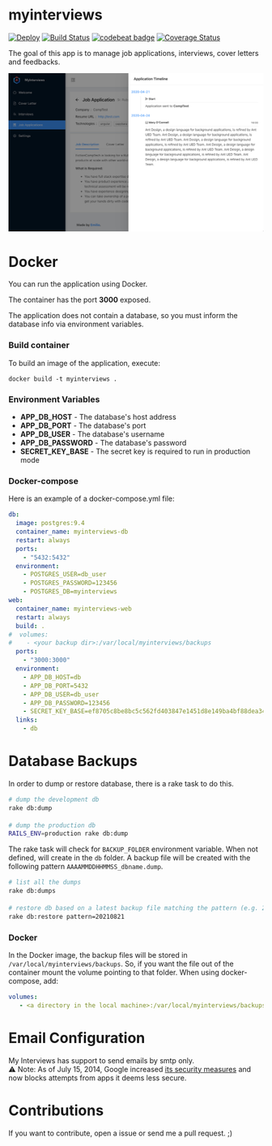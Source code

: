 myinterviews 
=============
[![Deploy](https://www.herokucdn.com/deploy/button.svg)](https://heroku.com/deploy)
[![Build Status](https://circleci.com/gh/emilio2hd/myinterviews.svg?style=shield)](https://app.circleci.com/pipelines/github/emilio2hd/myinterviews)
[![codebeat badge](https://codebeat.co/badges/ef8d86f7-cf6c-4726-bd2d-4bac89cc62c1)](https://codebeat.co/projects/github-com-emilio2hd-myinterviews-master)
[![Coverage Status](https://coveralls.io/repos/github/emilio2hd/myinterviews/badge.svg?branch=add-coverall)](https://coveralls.io/github/emilio2hd/myinterviews?branch=add-coverall)

The goal of this app is to manage job applications, interviews, cover letters and feedbacks.
 
![Template](./docs/images/interviews.png)
 
# Docker
You can run the application using Docker.

The container has the port **3000** exposed.

The application does not contain a database, so you must inform the database info via environment variables.

### Build container

To build an image of the application, execute:
```
docker build -t myinterviews .
```

### Environment Variables

* **APP_DB_HOST** - The database's host address
* **APP_DB_PORT** - The database's port
* **APP_DB_USER** - The database's username
* **APP_DB_PASSWORD** - The database's password
* **SECRET_KEY_BASE** - The secret key is required to run in production mode

### Docker-compose
Here is an example of a docker-compose.yml file:

```yml
db:
  image: postgres:9.4
  container_name: myinterviews-db
  restart: always
  ports:
    - "5432:5432"
  environment:
    - POSTGRES_USER=db_user
    - POSTGRES_PASSWORD=123456
    - POSTGRES_DB=myinterviews
web:
  container_name: myinterviews-web
  restart: always
  build: .
#  volumes:
#    - <your backup dir>:/var/local/myinterviews/backups
  ports:
    - "3000:3000"
  environment:
    - APP_DB_HOST=db
    - APP_DB_PORT=5432
    - APP_DB_USER=db_user
    - APP_DB_PASSWORD=123456
    - SECRET_KEY_BASE=ef8705c8be8bc5c562fd403847e1451d8e149ba4bf88dea34c7e0c99fc55556d3ea3e0619b24ff7399f19c3c0e7798b62ffe643e8a6911cee982e7143ef0e262
  links:
    - db
```

# Database Backups
In order to dump or restore database, there is a rake task to do this.
```bash
# dump the development db
rake db:dump

# dump the production db
RAILS_ENV=production rake db:dump
```
The rake task will check for `BACKUP_FOLDER` environment variable. When not defined, will create in the `db` folder.
A backup file will be created with the following pattern `AAAAMMDDHHMMSS_dbname.dump`.

```bash
# list all the dumps
rake db:dumps

# restore db based on a latest backup file matching the pattern (e.g. 20210821)
rake db:restore pattern=20210821
```

### Docker
In the Docker image, the backup files will be stored in `/var/local/myinterviews/backups`.
So, if you want the file out of the container mount the volume pointing to that folder. When using docker-compose, add:
```yml
volumes:
   - <a directory in the local machine>:/var/local/myinterviews/backups
```

# Email Configuration
My Interviews has support to send emails by smtp only.  
:warning: Note: As of July 15, 2014, Google increased [its security measures](https://support.google.com/accounts/answer/6010255) 
and now blocks attempts from apps it deems less secure.

# Contributions
If you want to contribute, open a issue or send me a pull request. ;)
